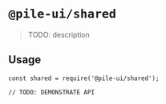 # `@pile-ui/shared`

> TODO: description

## Usage

```
const shared = require('@pile-ui/shared');

// TODO: DEMONSTRATE API
```
